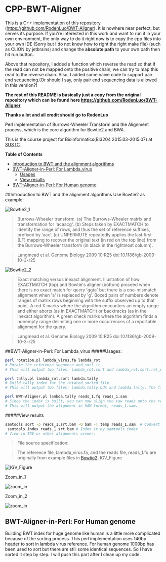 # CPP-BWT-Aligner
This is a C++ implementation of this repository (https://github.com/RodenLuo/BWT-Aligner). It is nowhere near perfect, but serves its purpose. If you're interested in this work and want to run it in your own environment, the only way to do it right now is to copy the cpp files into your own IDE (Sorry but I do not know how to right the right make file) (such as CLION by jetbrains) and change the **absolute path** to your own path then hit run button.

Above that repository, I added a function which reverse the read so that if the read can not be mapped onto the positive chain, we can try to map this read to the reverse chain. Also, I added some naive code to support pair end sequencing.(Or should I say, only pair end sequencing data is allowed in this version?)

**The rest of this README is basically just a copy from the original repository which can be found here https://github.com/RodenLuo/BWT-Aligner**

**Thanks a lot and all credit should go to RodenLuo**

Perl implementation of Burrows-Wheeler Transform and the Alignment process, which is the core algorithm for Bowtie2 and BWA.

This is the course project for Bioinformatics(BI3204 2015.03-2015.07) at [SUSTC](http://www.sustc.edu.cn/).

<!-- START doctoc generated TOC please keep comment here to allow auto update -->
<!-- DON'T EDIT THIS SECTION, INSTEAD RE-RUN doctoc TO UPDATE -->
**Table of Contents**

- [Introduction to BWT and the alignment algorithms](#introduction-to-bwt-and-the-alignment-algorithms)
- [BWT-Aligner-in-Perl: For Lambda_virus](#bwt-aligner-in-perl-for-lambda_virus)
  - [Usages](#usages)
  - [View results](#view-results)
- [BWT-Aligner-in-Perl: For Human genome](#bwt-aligner-in-perl-for-human-genome)

<!-- END doctoc generated TOC please keep comment here to allow auto update -->

##Introduction to BWT and the alignment algorithms
Use Bowtie2 as example:

![Bowtie2_1](https://github.com/RodenLuo/BWT-Aligner/blob/master/images/Bowtie2_1.jpg)

>Burrows-Wheeler transform. (a) The Burrows-Wheeler matrix and transformation for 'acaacg'. (b) Steps taken by EXACTMATCH to identify the range of rows, and thus the set of reference suffixes, prefixed by 'aac'. (c) UNPERMUTE repeatedly applies the last first (LF) mapping to recover the original text (in red on the top line) from the Burrows-Wheeler transform (in black in the rightmost column).

>Langmead et al. Genome Biology 2009 10:R25   doi:10.1186/gb-2009-10-3-r25

![Bowtie2_2](https://github.com/RodenLuo/BWT-Aligner/blob/master/images/Bowtie2_2.jpg)

>Exact matching versus inexact alignment. Illustration of how EXACTMATCH (top) and Bowtie's aligner (bottom) proceed when there is no exact match for query 'ggta' but there is a one-mismatch alignment when 'a' is replaced by 'g'. Boxed pairs of numbers denote ranges of matrix rows beginning with the suffix observed up to that point. A red X marks where the algorithm encounters an empty range and either aborts (as in EXACTMATCH) or backtracks (as in the inexact algorithm). A green check marks where the algorithm finds a nonempty range delimiting one or more occurrences of a reportable alignment for the query.

>Langmead et al. Genome Biology 2009 10:R25   doi:10.1186/gb-2009-10-3-r25

##BWT-Aligner-in-Perl: For Lambda_virus
#####Usages:
```bash
perl rotation.pl lambda_virus.fa lambda_rot
# Rotate the reference sequence and sort it.
# This will output two files: lambda_rot.sort and lambda_rot.sort.ref_name.bdx. One temporary file called lambda_rot.out will be generated and then deleted.
```
```bash
perl tally.pl lambda_rot.sort lambda.tally
# Build tally index for the rotated_sorted file.
# This will output two files: lambda.tally.bdx and lambda.tally. The files generated in the first step, lambda_rot.sort and lambda_rot.sort.ref_name.bdx, will be deleted in this step.
```
```bash
perl BWT-Aligner.pl lambda.tally reads_1.fq reads_1.sam
# Since the index is built, you can now align the raw reads onto the reference.
# This will output the alignment in SAM format, reads_1.sam.
```
#####View results
```bash
samtools sort -o reads_1.srt.bam -O bam -T temp reads_1.sam  # Convert it to sorted bam
 samtools index reads_1.srt.bam # Index it by samtools index
# View in IGV or other alignments viewer.
```
>File source specification:

>The reference file, lambda_virus.fa, and the reads file, reads_1.fq are originally from example files in [Bowtie2](http://bowtie-bio.sourceforge.net/bowtie2/index.shtml).
IGV_Figure

![IGV_Figure](https://github.com/RodenLuo/BWT-Aligner/blob/master/images/IGV_figure.png)

Zoom_in_1

![zoom_in](https://github.com/RodenLuo/BWT-Aligner/blob/master/images/Zoom_in_1.png)

Zoom_in_2

![zoom_in](https://github.com/RodenLuo/BWT-Aligner/blob/master/images/Zoom_in_2.png)
## BWT-Aligner-in-Perl: For Human genome
Building BWT index for huge genome like human is a little more complicated because of the sorting process. This perl implementation uses 140bp header to sort in lambda virus reference. For human genome 1000bp has been used to sort but there are still some identical sequences. So I have sorted it step by step. I will push this part after I clean up my code.